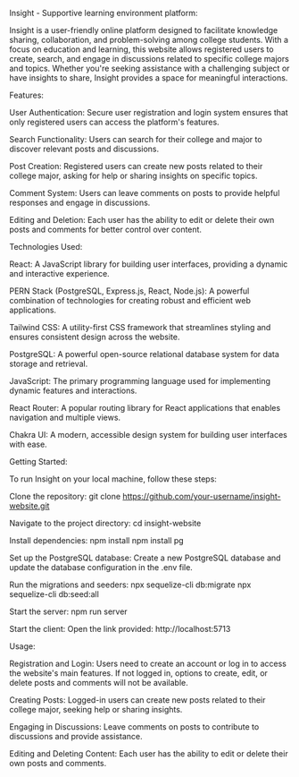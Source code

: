 Insight - Supportive learning environment platform:



Insight is a user-friendly online platform designed to facilitate knowledge sharing, collaboration, and problem-solving among college students. With a focus on education and learning, this website allows registered users to create, search, and engage in discussions related to specific college majors and topics. Whether you're seeking assistance with a challenging subject or have insights to share, Insight provides a space for meaningful interactions.



Features:

User Authentication: Secure user registration and login system ensures that only registered users can access the platform's features.

Search Functionality: Users can search for their college and major to discover relevant posts and discussions.

Post Creation: Registered users can create new posts related to their college major, asking for help or sharing insights on specific topics.

Comment System: Users can leave comments on posts to provide helpful responses and engage in discussions.

Editing and Deletion: Each user has the ability to edit or delete their own posts and comments for better control over content.



Technologies Used:

React: A JavaScript library for building user interfaces, providing a dynamic and interactive experience.

PERN Stack (PostgreSQL, Express.js, React, Node.js): A powerful combination of technologies for creating robust and efficient web applications.

Tailwind CSS: A utility-first CSS framework that streamlines styling and ensures consistent design across the website.

PostgreSQL: A powerful open-source relational database system for data storage and retrieval.

JavaScript: The primary programming language used for implementing dynamic features and interactions.

React Router: A popular routing library for React applications that enables navigation and multiple views.

Chakra UI: A modern, accessible design system for building user interfaces with ease.



Getting Started:

To run Insight on your local machine, follow these steps:

Clone the repository: git clone https://github.com/your-username/insight-website.git

Navigate to the project directory: cd insight-website

Install dependencies:
npm install
npm install pg

Set up the PostgreSQL database:
Create a new PostgreSQL database and update the database configuration in the .env file.

Run the migrations and seeders:
npx sequelize-cli db:migrate
npx sequelize-cli db:seed:all

Start the server:
npm run server

Start the client:
Open the link provided: http://localhost:5713



Usage:

Registration and Login: Users need to create an account or log in to access the website's main features. If not logged in, options to create, edit, or delete posts and comments will not be available.

Creating Posts: Logged-in users can create new posts related to their college major, seeking help or sharing insights.

Engaging in Discussions: Leave comments on posts to contribute to discussions and provide assistance.

Editing and Deleting Content: Each user has the ability to edit or delete their own posts and comments.
